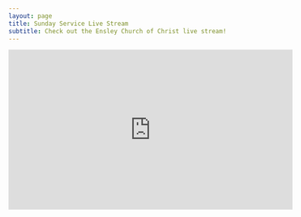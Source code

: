 ```yaml
---
layout: page
title: Sunday Service Live Stream
subtitle: Check out the Ensley Church of Christ live stream!
---
```



<iframe width="560" height="315" src="https://www.youtube.com/embed/18ri0RUNHHQ?si=CEjR62V2zTEpSOQr" title="YouTube video player" frameborder="0" allow="accelerometer; autoplay; clipboard-write; encrypted-media; gyroscope; picture-in-picture; web-share" referrerpolicy="strict-origin-when-cross-origin" allowfullscreen></iframe>